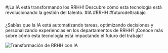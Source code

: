 #¡La IA está transformando los RRHH! Descubre cómo esta tecnología está revolucionando la gestión del talento. #IA #RRHH #futurodeltrabajo

###
¿Sabías que la IA está automatizando tareas, optimizando decisiones y personalizando experiencias en los departamentos de RRHH? ¡Conoce más sobre cómo esta tecnología está impactando el futuro del trabajo!

![Transformación de RRHH con IA](https://img.freepik.com/foto-gratis/fondo-humano-apreton-manos-robot-transformacion-digital-inteligencia-artificial_53876-129769.jpg?t=st=1721247572~exp=1721251172~hmac=aca3c457b9c54d04d7e34a3701f0c3cafba0696fc3a3c21ab1e40228c63220bf&w=740)
